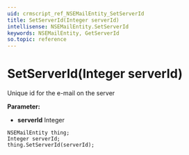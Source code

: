 ```yaml
---
uid: crmscript_ref_NSEMailEntity_SetServerId
title: SetServerId(Integer serverId)
intellisense: NSEMailEntity.SetServerId
keywords: NSEMailEntity, GetServerId
so.topic: reference
---
```


# SetServerId(Integer serverId)

Unique id for the e-mail on the server

**Parameter:** 
* **serverId** Integer

```crmscript
NSEMailEntity thing;
Integer serverId;
thing.SetServerId(serverId);
```


